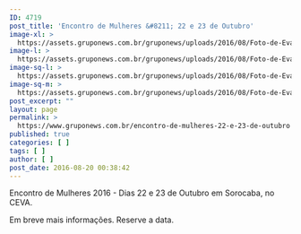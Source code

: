 ```yaml
---
ID: 4719
post_title: 'Encontro de Mulheres &#8211; 22 e 23 de Outubro'
image-xl: >
  https://assets.gruponews.com.br/gruponews/uploads/2016/08/Foto-de-Evandro-Batista.jpg
image-l: >
  https://assets.gruponews.com.br/gruponews/uploads/2016/08/Foto-de-Evandro-Batista-1000x720.jpg
image-sq-l: >
  https://assets.gruponews.com.br/gruponews/uploads/2016/08/Foto-de-Evandro-Batista.jpg
image-sq-m: >
  https://assets.gruponews.com.br/gruponews/uploads/2016/08/Foto-de-Evandro-Batista-720x720.jpg
post_excerpt: ""
layout: page
permalink: >
  https://www.gruponews.com.br/encontro-de-mulheres-22-e-23-de-outubro
published: true
categories: [ ]
tags: [ ]
author: [ ]
post_date: 2016-08-20 00:38:42
---
```

Encontro de Mulheres 2016 - Dias 22 e 23 de Outubro em Sorocaba, no CEVA.

Em breve mais informações. Reserve a data.